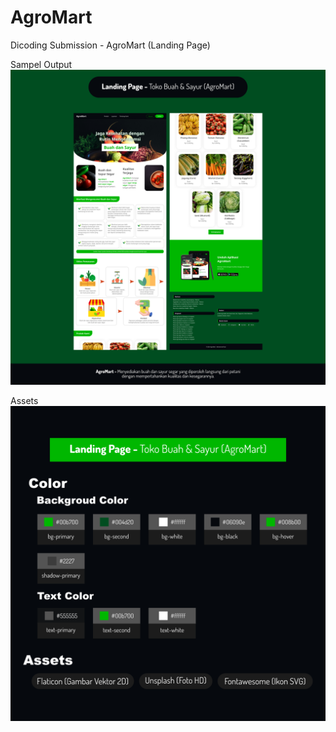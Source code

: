 # AgroMart
Dicoding Submission - AgroMart (Landing Page)

Sampel Output
![sampel output](./images/Landing_Page+AgroMart.png)

Assets
![sampel output](./images/Landing_Page+Assets.png)
